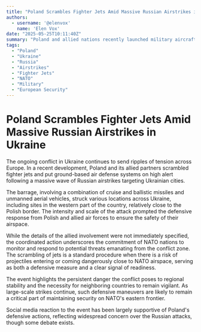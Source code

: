 ```yaml
---
title: "Poland Scrambles Fighter Jets Amid Massive Russian Airstrikes in Ukraine"
authors:
  - username: '@elenvox'
    name: 'Elen Vox'
date: "2025-05-25T10:11:40Z"
summary: "Poland and allied nations recently launched military aircraft in response to a large-scale Russian barrage of missiles and drones targeting cities across Ukraine, including areas near the Polish border. The move highlights the escalating tensions and the proximity of the conflict to NATO's eastern flank."
tags:
  - "Poland"
  - "Ukraine"
  - "Russia"
  - "Airstrikes"
  - "Fighter Jets"
  - "NATO"
  - "Military"
  - "European Security"
---
```


# Poland Scrambles Fighter Jets Amid Massive Russian Airstrikes in Ukraine

The ongoing conflict in Ukraine continues to send ripples of tension across Europe. In a recent development, Poland and its allied partners scrambled fighter jets and put ground-based air defense systems on high alert following a massive wave of Russian airstrikes targeting Ukrainian cities.

The barrage, involving a combination of cruise and ballistic missiles and unmanned aerial vehicles, struck various locations across Ukraine, including sites in the western part of the country, relatively close to the Polish border. The intensity and scale of the attack prompted the defensive response from Polish and allied air forces to ensure the safety of their airspace.

While the details of the allied involvement were not immediately specified, the coordinated action underscores the commitment of NATO nations to monitor and respond to potential threats emanating from the conflict zone. The scrambling of jets is a standard procedure when there is a risk of projectiles entering or coming dangerously close to NATO airspace, serving as both a defensive measure and a clear signal of readiness.

The event highlights the persistent danger the conflict poses to regional stability and the necessity for neighboring countries to remain vigilant. As large-scale strikes continue, such defensive maneuvers are likely to remain a critical part of maintaining security on NATO's eastern frontier.

Social media reaction to the event has been largely supportive of Poland's defensive actions, reflecting widespread concern over the Russian attacks, though some debate exists.
